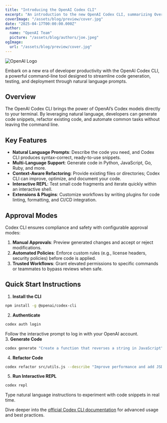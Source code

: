 ```yaml
---
title: "Introducing the OpenAI Codex CLI"
excerpt: "An introduction to the new OpenAI Codex CLI, summarizing Overview, Key Features, Approval Modes, and Quick Start."
coverImage: "/assets/blog/preview/cover.jpg"
date: "2025-04-17T00:00:00.000Z"
author:
  name: "OpenAI Team"
  picture: "/assets/blog/authors/joe.jpeg"
ogImage:
  url: "/assets/blog/preview/cover.jpg"
---
```


<div class="text-center mb-8">
  <img src="https://upload.wikimedia.org/wikipedia/commons/4/4a/OpenAI_Logo.svg" alt="OpenAI Logo" class="inline-block w-32 h-auto mb-4" />
</div>

Embark on a new era of developer productivity with the OpenAI Codex CLI, a powerful command-line tool designed to streamline code generation, testing, and deployment through natural language prompts.

## Overview

The OpenAI Codex CLI brings the power of OpenAI’s Codex models directly to your terminal. By leveraging natural language, developers can generate code snippets, refactor existing code, and automate common tasks without leaving the command line.

## Key Features

- **Natural Language Prompts**: Describe the code you need, and Codex CLI produces syntax-correct, ready-to-use snippets.
- **Multi-Language Support**: Generate code in Python, JavaScript, Go, Ruby, and more.
- **Context-Aware Refactoring**: Provide existing files or directories; Codex CLI can improve, optimize, and document your code.
- **Interactive REPL**: Test small code fragments and iterate quickly within an interactive shell.
- **Extensions & Plugins**: Customize workflows by writing plugins for code linting, formatting, and CI/CD integration.

## Approval Modes

Codex CLI ensures compliance and safety with configurable approval modes:

1. **Manual Approvals**: Preview generated changes and accept or reject modifications.
2. **Automated Policies**: Enforce custom rules (e.g., license headers, security policies) before code is applied.
3. **Trusted Workflows**: Grant elevated permissions to specific commands or teammates to bypass reviews when safe.

## Quick Start Instructions

1. **Install the CLI**  
```bash
npm install -g @openai/codex-cli
```  
2. **Authenticate**  
```bash
codex auth login
```  
Follow the interactive prompt to log in with your OpenAI account.  
3. **Generate Code**  
```bash
codex generate "Create a function that reverses a string in JavaScript"
```  
4. **Refactor Code**  
```bash
codex refactor src/utils.js --describe "Improve performance and add JSDoc comments"
```  
5. **Run Interactive REPL**  
```bash
codex repl
```  
Type natural language instructions to experiment with code snippets in real time.

Dive deeper into the [official Codex CLI documentation](https://beta.openai.com/docs/tools/codex-cli) for advanced usage and best practices.